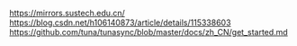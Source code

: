 https://mirrors.sustech.edu.cn/
https://blog.csdn.net/h106140873/article/details/115338603
https://github.com/tuna/tunasync/blob/master/docs/zh_CN/get_started.md